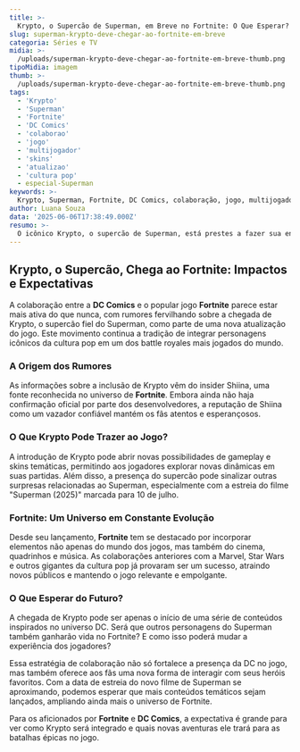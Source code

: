 ```yaml
---
title: >-
  Krypto, o Supercão de Superman, em Breve no Fortnite: O Que Esperar?
slug: superman-krypto-deve-chegar-ao-fortnite-em-breve
categoria: Séries e TV
midia: >-
  /uploads/superman-krypto-deve-chegar-ao-fortnite-em-breve-thumb.png
tipoMidia: imagem
thumb: >-
  /uploads/superman-krypto-deve-chegar-ao-fortnite-em-breve-thumb.png
tags:
  - 'Krypto'
  - 'Superman'
  - 'Fortnite'
  - 'DC Comics'
  - 'colaborao'
  - 'jogo'
  - 'multijogador'
  - 'skins'
  - 'atualizao'
  - 'cultura pop'
  - especial-Superman
keywords: >-
  Krypto, Superman, Fortnite, DC Comics, colaboração, jogo, multijogador, skins, atualização, cultura pop
author: Luana Souza
data: '2025-06-06T17:38:49.000Z'
resumo: >-
  O icônico Krypto, o supercão de Superman, está prestes a fazer sua entrada triunfal no Fortnite, conforme rumores de fontes confiáveis. Descubra o impacto dessa adição no multijogador e como ela fortalece a parceria entre DC e Fortnite.
---
```


## Krypto, o Supercão, Chega ao Fortnite: Impactos e Expectativas

A colaboração entre a **DC Comics** e o popular jogo **Fortnite** parece estar mais ativa do que nunca, com rumores fervilhando sobre a chegada de Krypto, o supercão fiel do Superman, como parte de uma nova atualização do jogo. Este movimento continua a tradição de integrar personagens icônicos da cultura pop em um dos battle royales mais jogados do mundo.

### A Origem dos Rumores

As informações sobre a inclusão de Krypto vêm do insider Shiina, uma fonte reconhecida no universo de **Fortnite**. Embora ainda não haja confirmação oficial por parte dos desenvolvedores, a reputação de Shiina como um vazador confiável mantém os fãs atentos e esperançosos.

### O Que Krypto Pode Trazer ao Jogo?

A introdução de Krypto pode abrir novas possibilidades de gameplay e skins temáticas, permitindo aos jogadores explorar novas dinâmicas em suas partidas. Além disso, a presença do supercão pode sinalizar outras surpresas relacionadas ao Superman, especialmente com a estreia do filme "Superman (2025)" marcada para 10 de julho. 

### Fortnite: Um Universo em Constante Evolução

Desde seu lançamento, **Fortnite** tem se destacado por incorporar elementos não apenas do mundo dos jogos, mas também do cinema, quadrinhos e música. As colaborações anteriores com a Marvel, Star Wars e outros gigantes da cultura pop já provaram ser um sucesso, atraindo novos públicos e mantendo o jogo relevante e empolgante.

### O Que Esperar do Futuro?

A chegada de Krypto pode ser apenas o início de uma série de conteúdos inspirados no universo DC. Será que outros personagens do Superman também ganharão vida no Fortnite? E como isso poderá mudar a experiência dos jogadores? 

Essa estratégia de colaboração não só fortalece a presença da DC no jogo, mas também oferece aos fãs uma nova forma de interagir com seus heróis favoritos. Com a data de estreia do novo filme de Superman se aproximando, podemos esperar que mais conteúdos temáticos sejam lançados, ampliando ainda mais o universo de Fortnite.

Para os aficionados por **Fortnite** e **DC Comics**, a expectativa é grande para ver como Krypto será integrado e quais novas aventuras ele trará para as batalhas épicas no jogo.

